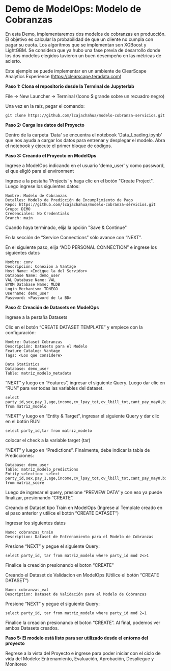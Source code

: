 # Demo de ModelOps: Modelo de Cobranzas


En esta Demo, implementaremos dos modelos de cobranzas en producción. El objetivo es calcular la probabilidad de que un cliente no cumpla con pagar su cuota. Los algoritmos que se implementan son XGBoost y LightGBM. Se considera que ya hubo una fase previa de desarrollo donde los dos modelos elegidos tuvieron un buen desempeño en las métricas de acierto.

Este ejemplo se puede implementar en un ambiente de ClearScape Analytics Experience (https://clearscape.teradata.com)

**Paso 1: Clona el repositorio desde la Terminal de Jupyterlab**

File -> New Launcher -> Terminal (Icono $ grande sobre un recuadro negro)

Una vez en la raíz, pegar el comando: 

```
git clone https://github.com/lcajachahua/modelo-cobranza-servicios.git
```



**Paso 2: Carga los datos del Proyecto**

Dentro de la carpeta 'Data' se encuentra el notebook 'Data_Loading.ipynb' que nos ayuda a cargar los datos para entrenar y desplegar el modelo. Abra el notebook y ejecute el primer bloque de códigos.




**Paso 3: Creando el Proyecto en ModelOps**

Ingrese a ModelOps indicando en el usuario 'demo_user' y como password, el que eligió para el environment

Ingrese a la pestaña 'Projects' y haga clic en el botón "Create Project". Luego ingrese los siguientes datos:

    Nombre: Modelo de Cobranzas
    Detalles: Modelo de Predicción de Incumplimiento de Pago
    Repo: https://github.com/lcajachahua/modelo-cobranza-servicios.git
    Grupo: DEMO
    Credenciales: No Credentials
    Branch: main 

Cuando haya terminado, elija la opción "Save & Continue"

En la sección de “Service Connections” sólo avance con “NEXT”.

En el siguiente paso, elija “ADD PERSONAL CONNECTION” e ingrese los siguientes datos

    Nombre: conv
    Descripción: Conexion a Vantage
    Host Name: <Indique la del Servidor>
    Database Name: demo_user
    VAL Database Name: VAL
    BYOM Database Name: MLDB
    Login Mechanism: TDNEGO
    Username: demo_user
    Password: <Password de la BD>



**Paso 4: Creación de Datasets en ModelOps**    

Ingrese a la pestaña Datasets

Clic en el botón “CREATE DATASET TEMPLATE” y empiece con la configuración:

    Nombre: Dataset Cobranzas
    Descripción: Datasets para el Modelo
    Feature Catalog: Vantage
    Tags: <Los que considere>

    Data Statistics
    Database: demo_user
    Table: matriz_modelo_metadata


“NEXT” y luego en “Features”, ingresar el siguiente Query. Luego dar clic en “RUN” para ver todas las variables del dataset.

    select party_id,sex,pay_1,age,income,cv_lpay_tot,cv_lbill_tot,cant_pay_may0,bill_amt1,log_bill_amt1,avg_lpay_tot,std_pay_tot from matriz_modelo



“NEXT” y luego en “Entity & Target”, ingresar el siguiente Query y dar clic en el botón RUN

    select party_id,tar from matriz_modelo

colocar el check a la variable target (tar)
   

“NEXT” y luego en “Predictions”. Finalmente, debe indicar la tabla de Predicciones:

    Database: demo_user
    Table: matriz_modelo_predictions
    Entity selection: select party_id,sex,pay_1,age,income,cv_lpay_tot,cv_lbill_tot,cant_pay_may0,bill_amt1,log_bill_amt1,avg_lpay_tot,std_pay_tot from matriz_score


Luego de ingresar el query, presione “PREVIEW DATA” y con eso ya puede finalizar, presionando “CREATE”.


Creando el Dataset tipo Train en ModelOps (Ingrese al Template creado en el paso anterior y utilice el botón “CREATE DATASET”)

Ingresar los siguientes datos

    Name: cobranzas_train
    Description: Dataset de Entrenamiento para el Modelo de Cobranzas

Presione “NEXT” y pegue el siguiente Query:

    select party_id, tar from matriz_modelo where party_id mod 2<>1


Finalice la creación presionando el boton “CREATE”


Creando el Dataset de Validacion en ModelOps (Utilice el botón “CREATE DATASET”)

    Name: cobranzas_val
    Description: Dataset de Validación para el Modelo de Cobranzas

Presione “NEXT” y pegue el siguiente Query:

    select party_id, tar from matriz_modelo where party_id mod 2=1


Finalice la creación presionando el boton “CREATE”. Al final, podemos ver ambos Datasets creados.


**Paso 5: El modelo está listo para ser utilizado desde el entorno del proyecto**

Regrese a la vista del Proyecto e ingrese para poder iniciar con el ciclo de vida del Modelo: Entrenamiento, Evaluación, Aprobación, Despliegue y Monitoreo


